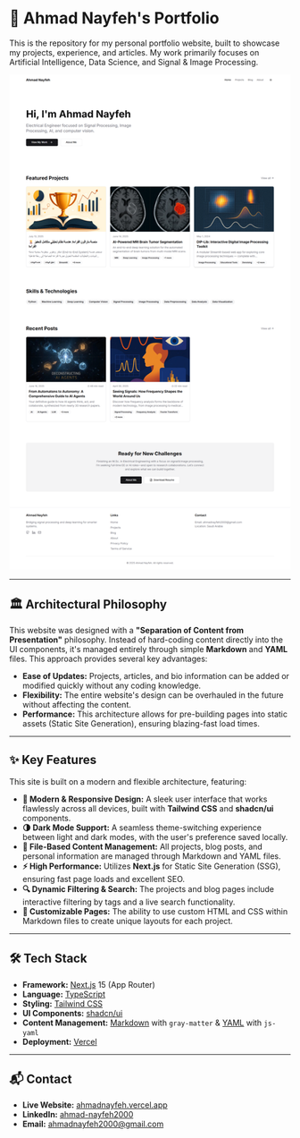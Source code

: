 # 🚀 Ahmad Nayfeh's Portfolio

This is the repository for my personal portfolio website, built to showcase my projects, experience, and articles. My work primarily focuses on Artificial Intelligence, Data Science, and Signal & Image Processing.

  

<p align="center">
  <a href="https://ahmadnayfeh.vercel.app/" target="_blank">
    <img src="homepage.png" alt="A screenshot of the portfolio website's homepage" width="800"/>
  </a>
</p>

---

## 🏛️ Architectural Philosophy

This website was designed with a **"Separation of Content from Presentation"** philosophy. Instead of hard-coding content directly into the UI components, it's managed entirely through simple **Markdown** and **YAML** files. This approach provides several key advantages:
- **Ease of Updates:** Projects, articles, and bio information can be added or modified quickly without any coding knowledge.
- **Flexibility:** The entire website's design can be overhauled in the future without affecting the content.
- **Performance:** This architecture allows for pre-building pages into static assets (Static Site Generation), ensuring blazing-fast load times.
    

---

## ✨ Key Features

This site is built on a modern and flexible architecture, featuring:
- **🎨 Modern & Responsive Design:** A sleek user interface that works flawlessly across all devices, built with **Tailwind CSS** and **shadcn/ui** components.
- **🌗 Dark Mode Support:** A seamless theme-switching experience between light and dark modes, with the user's preference saved locally.
- **📝 File-Based Content Management:** All projects, blog posts, and personal information are managed through Markdown and YAML files.
- **⚡ High Performance:** Utilizes **Next.js** for Static Site Generation (SSG), ensuring fast page loads and excellent SEO.
- **🔍 Dynamic Filtering & Search:** The projects and blog pages include interactive filtering by tags and a live search functionality.
- **🎨 Customizable Pages:** The ability to use custom HTML and CSS within Markdown files to create unique layouts for each project.
    

---

## 🛠️ Tech Stack

- **Framework:** [Next.js](https://nextjs.org/) 15 (App Router)
- **Language:** [TypeScript](https://www.typescriptlang.org/)
- **Styling:** [Tailwind CSS](https://tailwindcss.com/)
- **UI Components:** [shadcn/ui](https://ui.shadcn.com/)
- **Content Management:** [Markdown](https://www.markdownguide.org/) with `gray-matter` & [YAML](https://yaml.org/) with `js-yaml`
- **Deployment:** [Vercel](https://vercel.com/)
    

---

## 📬 Contact

- **Live Website:** [ahmadnayfeh.vercel.app](https://ahmadnayfeh.vercel.app/)
- **LinkedIn:** [ahmad-nayfeh2000](https://www.linkedin.com/in/ahmad-nayfeh2000/)
- **Email:** ahmadnayfeh2000@gmail.com